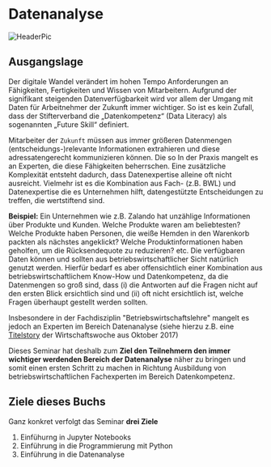 # Datenanalyse 
![HeaderPic](/assets/Pic1.png)

## Ausgangslage
Der digitale Wandel verändert im hohen Tempo Anforderungen an Fähigkeiten, Fertigkeiten und Wissen von Mitarbeitern. Aufgrund der signifikant steigenden Datenverfügbarkeit wird vor allem der Umgang mit Daten für Arbeitnehmer der Zukunft immer wichtiger. So ist es kein Zufall, dass der Stifterverband die „Datenkompetenz“ (Data Literacy) als sogenannten „Future Skill“ definiert. 

Mitarbeiter der `Zukunft` müssen aus immer größeren Datenmengen (entscheidungs-)relevante Informationen extrahieren und diese adressatengerecht kommunizieren können. Die so In der Praxis mangelt es an Experten, die diese Fähigkeiten beherrschen. Eine zusätzliche Komplexität entsteht dadurch, dass Datenexpertise alleine oft nicht ausreicht. Vielmehr ist es die Kombination aus Fach- (z.B. BWL) und Datenexpertise die es Unternehmen hilft, datengestützte Entscheidungen zu treffen, die wertstiftend sind.


**Beispiel:** Ein Unternehmen wie z.B. Zalando hat unzählige Informationen über Produkte und Kunden. Welche Produkte waren am beliebtesten? Welche Produkte haben Personen, die weiße Hemden in den Warenkorb packten als nächstes angeklickt? Welche Produktinformationen haben geholfen, um die Rücksendequote zu reduzieren? etc.
Die verfügbaren Daten können und sollten aus betriebswirtschaftlicher Sicht natürlich genutzt werden. Hierfür bedarf es aber offensichtlich einer Kombination aus betriebswirtschaftlichem Know-How und Datenkompetenz, da die Datenmengen so groß sind, dass (i) die Antworten auf die Fragen nicht auf den ersten Blick ersichtlich sind und (ii) oft nicht ersichtlich ist, welche Fragen überhaupt gestellt werden sollten.

Insbesondere in der Fachdisziplin "Betriebswirtschaftslehre" mangelt es jedoch an Experten im Bereich Datenanalyse  (siehe hierzu z.B. eine [Titelstory](https://www.dropbox.com/s/sje54909pdl9579/20171017%20WiWo.pdf?dl=0) der Wirtschaftswoche aus Oktober 2017)

Dieses Seminar hat deshalb zum **Ziel den Teilnehmern den immer wichtiger werdenden Bereich der Datenanalyse** näher zu bringen und somit einen ersten Schritt zu machen in Richtung Ausbildung von betriebswirtschaftlichen Fachexperten im Bereich Datenkompetenz. 

## Ziele dieses Buchs

Ganz konkret verfolgt das Seminar **drei Ziele**

1. Einfühurng in Jupyter Notebooks
2. Einführung in die Programmierung mit Python
3. Einführung in die Datenanalyse
